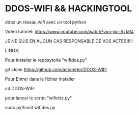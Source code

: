 # DDOS-WIFI   &&   HACKINGTOOL
ddos un réseau wifi avec un tool python

Vidéo tutoriel: https://www.youtube.com/watch?v=n-jxc-RzkR4

JE NE SUIS EN AUCUN CAS RESPONSABLE DE VOS ACTES!!!!!


LINUX:


Pour installer le reposytorie "wifidos.py"

git clone https://github.com/actonetor/DDOS-WIFI

Pour Entrer dans le fichier installer

cd DDOS-WIFI


pour lancer le script "wifidos.py"

sudo python3 wifidos.py
